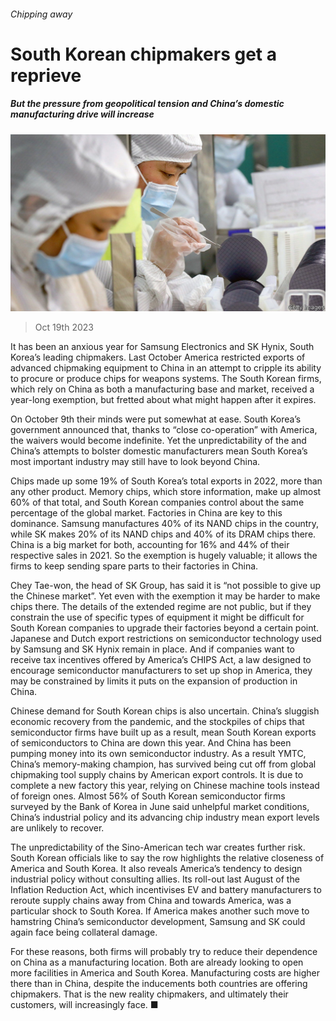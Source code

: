 ###### Chipping away

# South Korean chipmakers get a reprieve 

##### But the pressure from geopolitical tension and China’s domestic manufacturing drive will increase 

![image](images/20231021_ASP501.jpg) 

> Oct 19th 2023 

It has been an anxious year for Samsung Electronics and SK Hynix, South Korea’s leading chipmakers. Last October America restricted exports of advanced chipmaking equipment to China in an attempt to cripple its ability to procure or produce chips for weapons systems. The South Korean firms, which rely on China as both a manufacturing base and market, received a year-long exemption, but fretted about what might happen after it expires.

On October 9th their minds were put somewhat at ease. South Korea’s government announced that, thanks to “close co-operation” with America, the waivers would become indefinite. Yet the unpredictability of the  and China’s attempts to bolster domestic manufacturers mean South Korea’s most important industry may still have to look beyond China. 

Chips made up some 19% of South Korea’s total exports in 2022, more than any other product. Memory chips, which store information, make up almost 60% of that total, and South Korean companies control about the same percentage of the global market. Factories in China are key to this dominance. Samsung manufactures 40% of its NAND chips in the country, while SK makes 20% of its NAND chips and 40% of its DRAM chips there. China is a big market for both, accounting for 16% and 44% of their respective sales in 2021. So the exemption is hugely valuable; it allows the firms to keep sending spare parts to their factories in China. 

Chey Tae-won, the head of SK Group, has said it is “not possible to give up the Chinese market”. Yet even with the exemption it may be harder to make chips there. The details of the extended regime are not public, but if they constrain the use of specific types of equipment it might be difficult for South Korean companies to upgrade their factories beyond a certain point. Japanese and Dutch export restrictions on semiconductor technology used by Samsung and SK Hynix remain in place. And if companies want to receive tax incentives offered by America’s CHIPS Act, a law designed to encourage semiconductor manufacturers to set up shop in America, they may be constrained by limits it puts on the expansion of production in China. 

Chinese demand for South Korean chips is also uncertain. China’s sluggish economic recovery from the pandemic, and the stockpiles of chips that semiconductor firms have built up as a result, mean South Korean exports of semiconductors to China are down this year. And China has been pumping money into its own semiconductor industry. As a result YMTC, China’s memory-making champion, has survived being cut off from global chipmaking tool supply chains by American export controls. It is due to complete a new factory this year, relying on Chinese machine tools instead of foreign ones. Almost 56% of South Korean semiconductor firms surveyed by the Bank of Korea in June said unhelpful market conditions, China’s industrial policy and its advancing chip industry mean export levels are unlikely to recover.

The unpredictability of the Sino-American tech war creates further risk. South Korean officials like to say the row highlights the relative closeness of America and South Korea. It also reveals America’s tendency to design industrial policy without consulting allies. Its roll-out last August of the Inflation Reduction Act, which incentivises EV and battery manufacturers to reroute supply chains away from China and towards America, was a particular shock to South Korea. If America makes another such move to hamstring China’s semiconductor development, Samsung and SK could again face being collateral damage. 

For these reasons, both firms will probably try to reduce their dependence on China as a manufacturing location. Both are already looking to open more facilities in America and South Korea. Manufacturing costs are higher there than in China, despite the inducements both countries are offering chipmakers. That is the new reality chipmakers, and ultimately their customers, will increasingly face. ■

